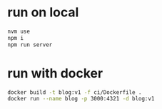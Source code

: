 # run on local
```bash
nvm use
npm i
npm run server
```

# run with docker
```bash
docker build -t blog:v1 -f ci/Dockerfile .  
docker run --name blog -p 3000:4321 -d blog:v1
```
